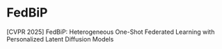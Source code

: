# FedBiP
[CVPR 2025] FedBiP: Heterogeneous One-Shot Federated Learning with Personalized Latent Diffusion Models
